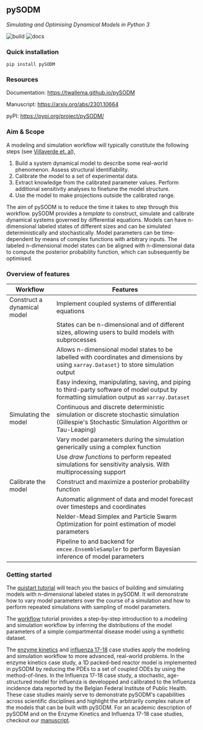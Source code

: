 ## pySODM

*Simulating and Optimising Dynamical Models in Python 3*

![build](https://github.com/twallema/pySODM/actions/workflows/tests.yml/badge.svg) ![docs](https://github.com/twallema/pySODM/actions/workflows/deploy.yml/badge.svg)

### Quick installation 
```
pip install pySODM
```
### Resources

Documentation: https://twallema.github.io/pySODM

Manuscript: https://arxiv.org/abs/2301.10664

pyPI: https://pypi.org/project/pySODM/ 

### Aim & Scope

A modeling and simulation workflow will typically constitute the following steps (see [Villaverde et. al](https://doi.org/10.1093/bib/bbab387)),
1. Build a system dynamical model to describe some real-world phenomenon. Assess structural identifiability.
2. Calibrate the model to a set of experimental data.
3. Extract knowledge from the calibrated parameter values. Perform additional sensitivity analyses to finetune the model structure.
4. Use the model to make projections outside the calibrated range.

The aim of pySODM is to reduce the time it takes to step through this workflow. pySODM provides a *template* to construct, simulate and calibrate dynamical systems governed by differential equations. Models can have n-dimensional labeled states of different sizes and can be simulated deterministically and stochastically. Model parameters can be time-dependent by means of complex functions
with arbitrary inputs. The labeled n-dimensional model states can be aligned with n-dimensional
data to compute the posterior probability function, which can subsequently be optimised.

### Overview of features

| Workflow                     | Features                                                                                                                        |
|------------------------------|---------------------------------------------------------------------------------------------------------------------------------|
| Construct a dynamical model     | Implement coupled systems of differential equations            |
|                                 | States can be n-dimensional and of different sizes, allowing users to build models with subprocesses                                       |
|                                 | Allows n-dimensional model states to be labelled with coordinates and dimensions by using `xarray.Dataset}` to store simulation output |
|                                 | Easy indexing, manipulating, saving, and piping to third-party software of model output by formatting simulation output as `xarray.Dataset` |
| Simulating the model            | Continuous and discrete deterministic simulation or discrete stochastic simulation (Gillespie's Stochastic Simulation Algorithm or Tau-Leaping) |
|                                 | Vary model parameters during the simulation generically using a complex function |
|                                 | Use *draw functions* to perform repeated simulations for sensitivity analysis. With multiprocessing support |
| Calibrate the model             | Construct and maximize a posterior probability function  |
|                                 | Automatic alignment of data and model forecast over timesteps and coordinates  |
|                                 | Nelder-Mead Simplex and Particle Swarm Optimization for point estimation of model parameters |
|                                 | Pipeline to and backend for `emcee.EnsembleSampler` to perform Bayesian inference of model parameters                           |

### Getting started

The [quistart tutorial](quickstart.md) will teach you the basics of building and simulating models with n-dimensional labeled states in pySODM. It will demonstrate how to vary model parameters over the course of a simulation and how to perform repeated simulations with sampling of model parameters.

The [workflow](worfklow.md) tutorial provides a step-by-step introduction to a modeling and simulation workflow by inferring the distributions of the model parameters of a simple compartmental disease model using a synthetic dataset. 

The [enzyme kinetics](enzyme_kinetics.md) and [influenza 17-18](influenza_1718.md) case studies apply the modeling and simulation workflow to more advanced, real-world problems. In the enzyme kinetics case study, a 1D packed-bed reactor model is implemented in pySODM by reducing the PDEs to a set of coupled ODEs by using the method-of-lines. In the Influenza 17-18 case study, a stochastic, age-structured model for influenza is developped and calibrated to the Influenza incidence data reported by the Belgian Federal Institute of Public Health. These case studies mainly serve to demonstrate pySODM's capabilities across scientific disciplines and highlight the arbitrarily complex nature of the models that can be built with pySODM. For an academic description of pySODM and on the Enzyme Kinetics and Influenza 17-18 case studies, checkout our [manuscript](https://arxiv.org/abs/2301.10664).
